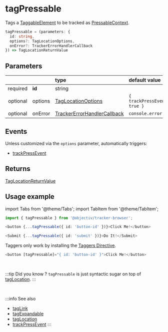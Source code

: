 # tagPressable

Tags a [TaggableElement](/tracking/api-reference/definitions/TaggableElement.md) to be tracked as [PressableContext](/taxonomy/reference/location-contexts/PressableContext.md).

```typescript
tagPressable = (parameters: {
  id: string,
  options?: TagLocationOptions,
  onError?: TrackerErrorHandlerCallback
}) => TagLocationReturnValue
```

## Parameters
|          |          | type                                                                                              | default value
| :-:      | :--      | :--                                                                                               | :--           
| required | **id**   | string                                                                                            |
| optional | options  | [TagLocationOptions](/tracking/api-reference/definitions/TagLocationOptions.md)                   | `{ trackPressEvents: true }`
| optional | onError  | [TrackerErrorHandlerCallback](/tracking/api-reference/definitions/TrackerErrorHandlerCallback.md) | `console.error`

## Events

Unless customized via the `options` parameter, automatically triggers:

- [trackPressEvent](/tracking/api-reference/eventTrackers/trackPressEvent.md)

## Returns
[TagLocationReturnValue](/tracking/api-reference/definitions/TagLocationReturnValue.md)

## Usage example

import Tabs from '@theme/Tabs';
import TabItem from '@theme/TabItem';

<Tabs>
  <TabItem value="react" label="React" default>

```typescript jsx
import { tagPressable } from '@objectiv/tracker-browser';
```

```typescript jsx
<button {...tagPressable({ id: 'button-id' })}>Click Me!</button>
```

```typescript jsx
<Submit {...tagPressable({ id: 'submit' })}>Do It!</Submit>
```

  </TabItem>
  <TabItem value="angular" label="Angular">

Taggers only work by installing the [Taggers Directive](/tracking/how-to-guides/angular/getting-started.md#optional---configure-taggers-directive).

```typescript jsx
<button [tagPressable]="{ id: 'button-id' }">Click Me!</button>
```

  </TabItem>
</Tabs>

<br />

:::tip Did you know ?
`tagPressable` is just syntactic sugar on top of [tagLocation](/tracking/api-reference/locationTaggers/tagLocation.md).
:::

<br />

:::info See also
- [tagLink](/tracking/api-reference/locationTaggers/tagLink.md)
- [tagExpandable](/tracking/api-reference/locationTaggers/tagExpandable.md)
- [tagLocation](/tracking/api-reference/locationTaggers/tagLocation.md)
- [trackPressEvent](/tracking/api-reference/eventTrackers/trackPressEvent.md)
  :::
